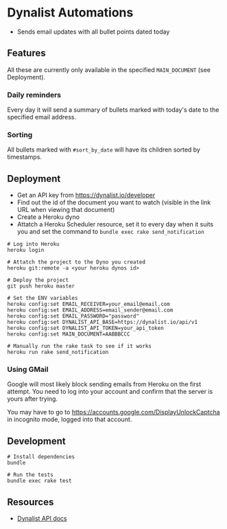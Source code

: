 # Dynalist Automations

- Sends email updates with all bullet points dated today

## Features

All these are currently only available in the specified `MAIN_DOCUMENT` (see Deployment).

### Daily reminders

Every day it will send a summary of bullets marked with today's date to the specified email address.

### Sorting

All bullets marked with `#sort_by_date` will have its children sorted by timestamps.

## Deployment

- Get an API key from https://dynalist.io/developer
- Find out the id of the document you want to watch (visible in the link URL when viewing that document)
- Create a Heroku dyno
- Attatch a Heroku Scheduler resource, set it to every day when it suits you and set the command to `bundle exec rake send_notification`

```
# Log into Heroku
heroku login

# Attatch the project to the Dyno you created
heroku git:remote -a <your heroku dynos id>

# Deploy the project
git push heroku master

# Set the ENV variables
heroku config:set EMAIL_RECEIVER=your_email@email.com
heroku config:set EMAIL_ADDRESS=email_sender@email.com
heroku config:set EMAIL_PASSWORD="password"
heroku config:set DYNALIST_API_BASE=https://dynalist.io/api/v1
heroku config:set DYNALIST_API_TOKEN=your_api_token
heroku config:set MAIN_DOCUMENT=AABBBCCC

# Manually run the rake task to see if it works
heroku run rake send_notification
```

### Using GMail

Google will most likely block sending emails from Heroku on the first attempt. You need to log into your account and confirm that the server is yours after trying.

You may have to go to https://accounts.google.com/DisplayUnlockCaptcha in incognito mode, logged into that account.

## Development

```
# Install dependencies
bundle

# Run the tests
bundle exec rake test
```

## Resources

- [Dynalist API docs](https://apidocs.dynalist.io/)
